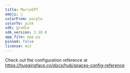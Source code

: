 ```yaml
---
title: MarioGPT
emoji: 🦀
colorFrom: purple
colorTo: pink
sdk: gradio
sdk_version: 3.18.0
app_file: app.py
pinned: false
license: mit
---
```


Check out the configuration reference at https://huggingface.co/docs/hub/spaces-config-reference
